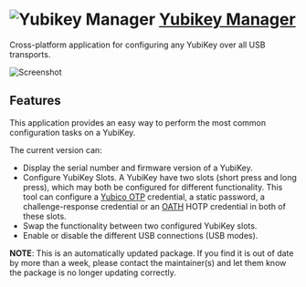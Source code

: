 # ![Yubikey Manager](https://cdn.rawgit.com/pauby/ChocoPackages/d82c613a/icons/yubikey-manager.png "Yubikey Manager Logo") [Yubikey Manager](https://chocolatey.org/packages/yubikey-manager)

Cross-platform application for configuring any YubiKey over all USB transports.

![Screenshot](https://github.com/pauby/chocopackages/tree/master/automatic/yubikey-manager/screenshot.png)

## Features

This application provides an easy way to perform the most common configuration tasks on a YubiKey.

The current version can:

* Display the serial number and firmware version of a YubiKey.
* Configure YubiKey Slots. A YubiKey have two slots (short press and long press), which may both be configured for different functionality. 
This tool can configure a [Yubico OTP](https://developers.yubico.com/OTP/) credential, a static password, a challenge-response credential or an [OATH](https://developers.yubico.com/OATH/) HOTP credential in both of these slots.
* Swap the functionality between two configured YubiKey slots.
* Enable or disable the different USB connections (USB modes).

**NOTE**: This is an automatically updated package. If you find it is out of date by more than a week, please contact the maintainer(s) and let them know the package is no longer updating correctly.